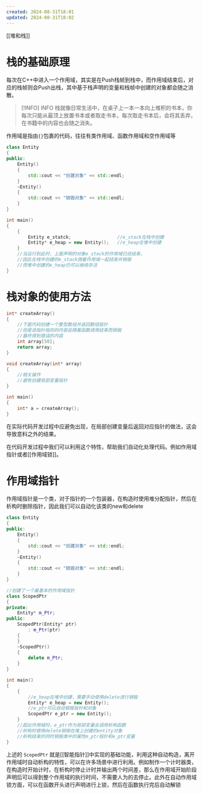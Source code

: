 ```yaml
---
created: 2024-08-31T18:01
updated: 2024-08-31T18:02
---
```


[[堆和栈]]
# 栈的基础原理
每次在C++中进入一个作用域，其实是在Push栈帧到栈中，而作用域结束后，对应的栈帧则会Push出栈，其中基于栈声明的变量和栈帧中创建的对象都会随之消散。

> [!INFO] INFO
>  栈就像日常生活中，在桌子上一本一本向上堆积的书本，你每次只能从最顶上放置书本或者取走书本，每次取走书本后，会将其丢弃，在书籍中的内容也会随之消失。

作用域是指由`{}`包裹的代码，往往有类作用域、函数作用域和空作用域等

```cpp
class Entity
{
public:
	Entity()
	{
		std::cout << "创建对象" << std::endl;
	}
	~Entity()
	{
		std::cout << "销毁对象" << std::endl;
	}
}

int main()
{
	{
		Entity e_statck;                 //e_stack在栈中创建
		Entity* e_heap = new Entity();   //e_heap在堆中创建
	}
	//当运行到此时，上面声明的对象e_stack的作用域已经结束，
	//因此在栈中创建的e_stack随着作用域一起结束并销毁
	//而堆中创建的e_heap仍可以继续存活
}
```

# 栈对象的使用方法
```cpp
int* createArray()
{
	//下面代码创建一个整型数组并返回数组指针
	//但是该指针指向的内容会随着函数调用结束而销毁
	//最终得到错误的内容
	int array[50];
	return array;
}

void createArray(int* array)
{
	//相关操作
	//避免创建局部变量指针
}

int main()
{
	int* a = createArray();
}
```

在实际代码开发过程中应避免出现，在局部创建变量后返回对应指针的做法，这会导致意料之外的结果。

在代码开发过程中我们可以利用这个特性，帮助我们自动化处理代码。例如作用域指针或者[[作用域锁]]。

# 作用域指针
作用域指针是一个类，对于指针的一个包装器，在构造时使用堆分配指针，然后在析构时删除指针，因此我们可以自动化该类的new和delete
```cpp
class Entity
{
public:
	Entity()
	{
		std::cout << "创建对象" << std::endl;
	}
	~Entity()
	{
		std::cout << "销毁对象" << std::endl;
	}
}

//创建了一个最基本的作用域指针
class ScopedPtr
{
private:
	Entity* m_Ptr;
public:
	ScopedPtr(Entity* ptr)
		: m_Ptr(ptr)
	{
	}
	~ScopedPtr()
	{
		delete m_Ptr;
	}
}

int main()
{
	{
		//e_heap在堆中创建，需要手动使用delete进行销毁
		Entity* e_heap = new Entity();
		//e_ptr可以自动销毁指针和对象
		ScopedPtr e_ptr = new Entity();
	}
	//超出作用域时，e_ptr作为局部变量会调用析构函数
	//析构时使用delete销毁在堆上创建的entity对象
	//析构结束的同时销毁类中的属性m_ptr指针和e_ptr变量
}
```
上述的 `ScopedPtr` 就是[[智能指针]]中实现的基础功能，利用这种自动构造，离开作用域时自动析构的特性，可以在许多场景中进行利用。例如制作一个计时器类，在构造时开始计时，在析构时停止计时并输出两个时间差，那么在作用域开始阶段声明后可以得到整个作用域的执行时间，不需要人为的去停止。此外在自动作用域锁方面，可以在函数开头进行声明进行上锁，然后在函数执行完后自动解锁